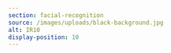 ```yaml
---
section: facial-recognition
source: /images/uploads/black-background.jpg
alt: IR10
display-position: 10
---
```

